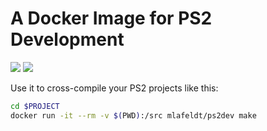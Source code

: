 # A Docker Image for PS2 Development

[![](https://images.microbadger.com/badges/image/mlafeldt/ps2dev.svg)](https://microbadger.com/images/mlafeldt/ps2dev)
[![](https://quay.io/repository/mlafeldt/ps2dev/status)](https://quay.io/repository/mlafeldt/ps2dev)

Use it to cross-compile your PS2 projects like this:

```bash
cd $PROJECT
docker run -it --rm -v $(PWD):/src mlafeldt/ps2dev make
```

